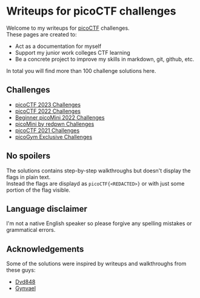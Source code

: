 # Writeups for picoCTF challenges

Welcome to my writeups for [picoCTF](https://play.picoctf.org/login) challenges.  
These pages are created to:
* Act as a documentation for myself
* Support my junior work colleges CTF learning
* Be a concrete project to improve my skills in markdown, git, github, etc.

In total you will find more than 100 challenge solutions here.

## Challenges

- [picoCTF 2023 Challenges](picoCTF_2023/README.md)
- [picoCTF 2022 Challenges](picoCTF_2022/README.md)
- [Beginner picoMini 2022 Challenges](Beginner_picoMini_2022/README.md)
- [picoMini by redpwn Challenges](picoMini_by_redpwn/README.md)
- [picoCTF 2021 Challenges](picoCTF_2021/README.md)
- [picoGym Exclusive Challenges](picoGym_Exclusive/README.md)

## No spoilers

The solutions contains step-by-step walkthroughs but doesn't display the flags in plain text.  
Instead the flags are displayd as `picoCTF{<REDACTED>}` or with just some portion of the flag visible.

## Language disclaimer

I'm not a native English speaker so please forgive any spelling mistakes or grammatical errors.
 
 ## Acknowledgements

 Some of the solutions were inspired by writeups and walkthroughs from these guys:
 - [Dvd848](https://github.com/Dvd848)
 - [Gynvael](https://www.youtube.com/@GynvaelEN)
